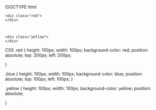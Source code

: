 !DOCTYPE html
<html lang="en">
<head>
    <meta charset="UTF-8">
    <meta http-equiv="X-UA-Compatible" content="IE=edge">
    <meta name="viewport" content="width=device-width, initial-scale=1.0">
    <title>Div Practice</title>
    <link rel="stylesheet" href="style.css">
</head>
<body>
    <div class="blue">
    </div>
    
    <div class="red">
    </div>

    

    <div class="yellow">
    </div>
</body>
</html>





CSS
.red {
    height: 100px;
    width: 100px;
    background-color: red;
    position: absolute;
    top: 200px;
    left: 200px;
    
}

.blue {
    height: 100px;
    width: 100px;
    background-color: blue;
    position: absolute;
    top: 100px;
    left: 100px;
}

.yellow {
    height: 100px;
    width: 100px;
    background-color: yellow;
    position: absolute;
    
}